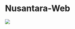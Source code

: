 # Nusantara-Web

<img src="https://github.com/ahmadsyaifuddin-99/Nusantara-Web/assets/77381720/edc8333d-c9b8-4809-9b52-5c8eace61241">
